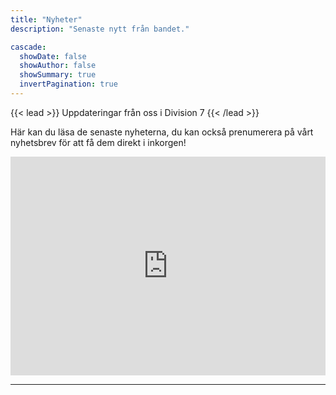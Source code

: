 ```yaml
---
title: "Nyheter"
description: "Senaste nytt från bandet."

cascade:
  showDate: false
  showAuthor: false
  showSummary: true
  invertPagination: true
---
```


{{< lead >}}
Uppdateringar från oss i Division 7
{{< /lead >}}

Här kan du läsa de senaste nyheterna, du kan också prenumerera på vårt nyhetsbrev för att få dem direkt i inkorgen!

<iframe width="540" height="350" src="https://935606b9.sibforms.com/serve/MUIFACT6DvSgpX7H8PP0pRWpr3FkEjml0mniVa_y6_AK5K7n12uMSQIimiX4KMbaOqNSaXpaRcy42Od7zT5slFg8LSimGwMgf-NKHl0NNv_vMRVQMzr8fZMAJQSDQGaJpTdfPSgFk43HJvYQMUEgxBwf8Laul5IvqpVCNQuuUVTFvRs2SPpa8P-Cz1uv8BjOY6C2CXZceORZCziA" frameborder="0" scrolling="auto" allowfullscreen style="display: block;margin-left: auto;margin-right: auto;max-width: 100%;"></iframe>

---